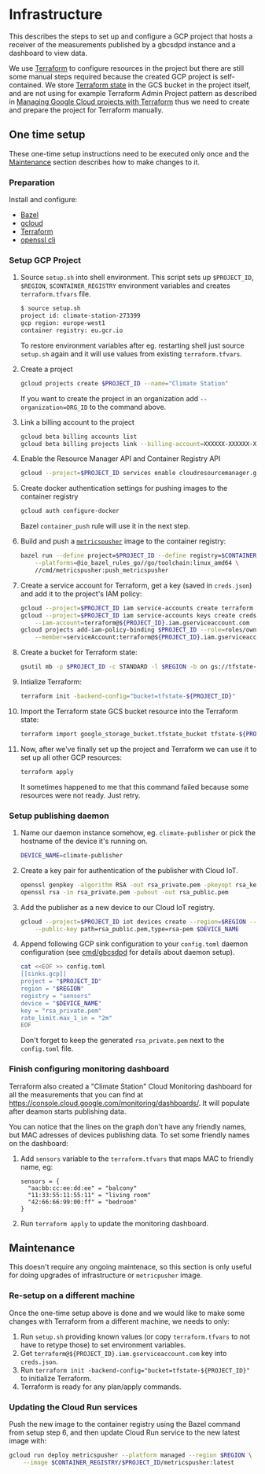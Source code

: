 # Infrastructure

This describes the steps to set up and configure a GCP project that hosts a
receiver of the measurements published by a gbcsdpd instance and a dashboard to
view data.

We use [Terraform](https://www.terraform.io/) to configure resources in the
project but there are still some manual steps required because the created GCP
project is self-contained. We store
[Terraform state](https://www.terraform.io/docs/language/state/index.html) in
the GCS bucket in the project itself, and are not using for example Terraform
Admin Project pattern as described in
[Managing Google Cloud projects with Terraform](https://cloud.google.com/community/tutorials/managing-gcp-projects-with-terraform)
thus we need to create and prepare the project for Terraform manually.

## One time setup

These one-time setup instructions need to be executed only once and the
[Maintenance](#maintanance) section describes how to make changes to it.

### Preparation

Install and configure:

- [Bazel](https://docs.bazel.build/versions/master/install.html)
- [gcloud](https://cloud.google.com/sdk/gcloud)
- [Terraform](https://learn.hashicorp.com/tutorials/terraform/install-cli)
- [openssl cli](https://wiki.openssl.org/index.php/Command_Line_Utilities)

### Setup GCP Project

1. Source `setup.sh` into shell environment. This script sets up `$PROJECT_ID`,
   `$REGION`, `$CONTAINER_REGISTRY` environment variables and creates
   `terraform.tfvars` file.

   ```sh
   $ source setup.sh
   project id: climate-station-273399
   gcp region: europe-west1
   container registry: eu.gcr.io
   ```

   To restore environment variables after eg. restarting shell just source
   `setup.sh` again and it will use values from existing `terraform.tfvars`.

1. Create a project

   ```sh
   gcloud projects create $PROJECT_ID --name="Climate Station"
   ```

   If you want to create the project in an organization add
   `--organization=ORG_ID` to the command above.

1. Link a billing account to the project

   ```sh
   gcloud beta billing accounts list
   gcloud beta billing projects link --billing-account=XXXXXX-XXXXXX-XXXXXX $PROJECT_ID
   ```

1. Enable the Resource Manager API and Container Registry API

   ```sh
   gcloud --project=$PROJECT_ID services enable cloudresourcemanager.googleapis.com containerregistry.googleapis.com
   ```

1. Create docker authentication settings for pushing images to the container
   registry

   ```sh
   gcloud auth configure-docker
   ```

   Bazel `container_push` rule will use it in the next step.

1. Build and push a [`metricspusher`](../cmd/metricspusher) image to the
   container registry:

   ```sh
   bazel run --define project=$PROJECT_ID --define registry=$CONTAINER_REGISTRY \
       --platforms=@io_bazel_rules_go//go/toolchain:linux_amd64 \
       //cmd/metricspusher:push_metricspusher
   ```

1. Create a service account for Terraform, get a key (saved in `creds.json`) and
   add it to the project's IAM policy:

   ```sh
   gcloud --project=$PROJECT_ID iam service-accounts create terraform
   gcloud --project=$PROJECT_ID iam service-accounts keys create creds.json \
       --iam-account=terraform@${PROJECT_ID}.iam.gserviceaccount.com
   gcloud projects add-iam-policy-binding $PROJECT_ID --role=roles/owner \
       --member=serviceAccount:terraform@${PROJECT_ID}.iam.gserviceaccount.com 
   ```

1. Create a bucket for Terraform state:

   ```sh
   gsutil mb -p $PROJECT_ID -c STANDARD -l $REGION -b on gs://tfstate-${PROJECT_ID}/
   ```

1. Intialize Terraform:

   ```sh
   terraform init -backend-config="bucket=tfstate-${PROJECT_ID}"
   ```

1. Import the Terraform state GCS bucket resource into the Terraform state:

   ```sh
   terraform import google_storage_bucket.tfstate_bucket tfstate-${PROJECT_ID}
   ```

1. Now, after we've finally set up the project and Terraform we can use it to
   set up all other GCP resources:

   ```sh
   terraform apply
   ```

   It sometimes happened to me that this command failed because some resources
   were not ready. Just retry.

### Setup publishing daemon

1. Name our daemon instance somehow, eg. `climate-publisher` or pick the
   hostname of the device it's running on.

   ```sh
   DEVICE_NAME=climate-publisher
   ```

1. Create a key pair for authentication of the publisher with Cloud IoT.

   ```sh
   openssl genpkey -algorithm RSA -out rsa_private.pem -pkeyopt rsa_keygen_bits:2048
   openssl rsa -in rsa_private.pem -pubout -out rsa_public.pem
   ```

1. Add the publisher as a new device to our Cloud IoT registry.

   ```sh
   gcloud --project=$PROJECT_ID iot devices create --region=$REGION --registry=sensors \
       --public-key path=rsa_public.pem,type=rsa-pem $DEVICE_NAME
   ```

1. Append following GCP sink configuration to your `config.toml` daemon
   configuration (see [cmd/gbcsdpd](cmd/gbcsdpd) for details about daemon
   setup).

   ```sh
   cat <<EOF >> config.toml
   [[sinks.gcp]]
   project = "$PROJECT_ID"
   region = "$REGION"
   registry = "sensors"
   device = "$DEVICE_NAME"
   key = "rsa_private.pem"
   rate_limit.max_1_in = "2m"
   EOF
   ```

   Don't forget to keep the generated `rsa_private.pem` next to the
   `config.toml` file.

### Finish configuring monitoring dashboard

Terraform also created a "Climate Station" Cloud Monitoring dashboard for all
the measurements that you can find at
https://console.cloud.google.com/monitoring/dashboards/. It will populate after
deamon starts publishing data.

You can notice that the lines on the graph don't have any friendly names, but
MAC adresses of devices publishing data. To set some friendly names on the
dashboard:

1. Add `sensors` variable to the `terraform.tfvars` that maps MAC to friendly
   name, eg:

   ```
   sensors = {
     "aa:bb:cc:ee:dd:ee" = "balcony"
     "11:33:55:11:55:11" = "living room"
     "42:66:66:99:00:ff" = "bedroom"
   }
   ```

1. Run `terraform apply` to update the monitoring dashboard.

## Maintenance

This doesn't require any ongoing maintenace, so this section is only useful for
doing upgrades of infrastructure or `metricpusher` image.

### Re-setup on a different machine

Once the one-time setup above is done and we would like to make some changes
with Terraform from a different machine, we needs to only:

1. Run `setup.sh` providing known values (or copy `terraform.tfvars` to not have
   to retype those) to set environment variables.
1. Get `terraform@${PROJECT_ID}.iam.gserviceaccount.com` key into `creds.json`.
1. Run `terraform init -backend-config="bucket=tfstate-${PROJECT_ID}"` to
   initialize Terraform.
1. Terraform is ready for any plan/apply commands.

### Updating the Cloud Run services

Push the new image to the container registry using the Bazel command from setup
step 6, and then update Cloud Run service to the new latest image with:

```sh
gcloud run deploy metricspusher --platform managed --region $REGION \
    --image $CONTAINER_REGISTRY/$PROJECT_ID/metricspusher:latest
```

